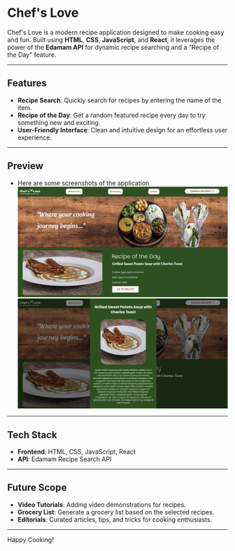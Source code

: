 # Chef's Love

Chef's Love is a modern recipe application designed to make cooking easy and fun. Built using **HTML**, **CSS**, **JavaScript**, and **React**, it leverages the power of the **Edamam API** for dynamic recipe searching and a "Recipe of the Day" feature.

---

## Features

- **Recipe Search**: Quickly search for recipes by entering the name of the item.
- **Recipe of the Day**: Get a random featured recipe every day to try something new and exciting.
- **User-Friendly Interface**: Clean and intuitive design for an effortless user experience.

---

## Preview

- Here are some screenshots of the application
  ![image alt](https://github.com/ManushreeGrover/RecipeApp/blob/main/home%20page.png?raw=true)
  ![image alt](https://github.com/ManushreeGrover/RecipeApp/blob/e57277d21aae3f913a9c3632925b9c9d4e574620/recipeOfTheDay.png)
---

## Tech Stack

- **Frontend**: HTML, CSS, JavaScript, React
- **API**: Edamam Recipe Search API

---

## Future Scope

- **Video Tutorials**: Adding video demonstrations for recipes.
- **Grocery List**: Generate a grocery list based on the selected recipes.
- **Editorials**: Curated articles, tips, and tricks for cooking enthusiasts.

---
Happy Cooking!
